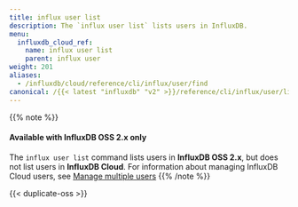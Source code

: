 ```yaml
---
title: influx user list
description: The `influx user list` lists users in InfluxDB.
menu:
  influxdb_cloud_ref:
    name: influx user list
    parent: influx user
weight: 201
aliases:
  - /influxdb/cloud/reference/cli/influx/user/find
canonical: /{{< latest "influxdb" "v2" >}}/reference/cli/influx/user/list/
---
```


{{% note %}}
#### Available with InfluxDB OSS 2.x only
The `influx user list` command lists users in **InfluxDB OSS 2.x**,
but does not list users in **InfluxDB Cloud**.
For information about managing InfluxDB Cloud users, see
[Manage multiple users](/influxdb/cloud/account-management/multi-user/.)
{{% /note %}}

{{< duplicate-oss >}}
